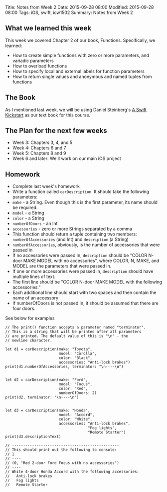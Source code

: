 Title: Notes from Week 2
Date: 2015-09-28 08:00
Modified: 2015-09-28 08:00
Tags: iOS, swift, icw1502
Summary: Notes from Week 2

## What we learned this week

This week we covered Chapter 2 of our book, Functions. Specifically, we learned: 

* How to create simple functions with zero or more parameters, and variadic parameters
* How to overload functions
* How to specify local and external labels for function parameters
* How to return single values and anonymous and named tuples from functions

## The Book

As I mentioned last week, we will be using Daniel Steinberg's [A Swift Kickstart][9] as our text book for this course. 

## The Plan for the next few weeks

* Week 3: Chapters 3, 4, and 5
* Week 4: Chapters 6 and 7
* Week 5: Chapters 8 and 9
* Week 6 and later: We'll work on our main iOS project

## Homework

* Complete last week's homework
* Write a function called `carDescription`. It should take the following parameters: 
* `make` - a String. Even though this is the first parameter, its name should be required.
* `model` - a String
* `color` - a String
* `numberOfDoors` - an Int
* `accessories` - zero or more Strings separated by a comma
* This function should return a tuple containing two members: `numberOfAccessories` (and Int) and `description` (a String)
* `numberOfAccessories`, obviously, is the number of accessories that were passed in
* If no accessories were passed in, `description` should be "COLOR N-door MAKE MODEL with no accessories", where COLOR, N, MAKE, and MODEL are the parameters that were passed in. 
* If one or more accessories were passed in, `description` should have multiple lines of text.
* The first line should be "COLOR N-door MAKE MODEL with the following accessories:"
* Each additional line should start with two spaces and then contain the name of an accessory
* If numberOfDoors is not passed in, it should be assumed that there are four doors.

See below for examples
    
    // The print() function accepts a parameter named "terminator". 
    // This is a string that will be printed after all parameters 
    // are printed. The default value of this is "\n" - the 
    // newline character.
    
    let d1 = carDescription(make: "Toyota", 
                            model: "Corolla", 
                            color: "Black", 
                            accessories: "Anti-lock brakes")
    print(d1.numberOfAccessories, terminator: "\n----\n")
    
    
    let d2 = carDescription(make: "Ford", 
                            model: "Focus", 
                            color: "Red", 
                            numberOfDoors: 2)
    print(d2, terminator: "\n----\n")
    
    
    let d3 = carDescription(make: "Honda", 
                            model: "Accord", 
                            color: "White", 
                            accessories: "Anti-lock brakes", 
                                         "Fog lights", 
                                         "Remote Starter")
    print(d3.descriptionText)

    // ------------------------------------------------
    // This should print out the following to console: 
    // 1
    // ----
    // (0, "Red 2-door Ford Focus with no accessories")
    // ----
    // White 4-door Honda Accord with the following accessories:
    //   Anti-lock brakes
    //   Fog lights
    //   Remote Starter

[9]: https://itunes.apple.com/ch/book/a-swift-kickstart/id891801923?isInPurchasedView=true&l=en&mt=11
